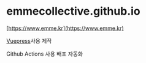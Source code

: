 # emmecollective.github.io

[https://www.emme.kr](https://www.emme.kr)

[Vuepress](https://v2.vuepress.vuejs.org/)사용 제작

Github Actions 사용 배포 자동화